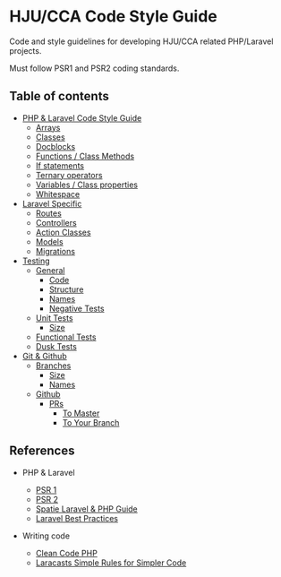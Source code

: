 # HJU/CCA Code Style Guide

Code and style guidelines for developing HJU/CCA related PHP/Laravel projects.

Must follow PSR1 and PSR2 coding standards.

## Table of contents

- [PHP & Laravel Code Style Guide](php-laravel-code-style.md)
	- [Arrays](php-laravel-code-style.md#arrays)
	- [Classes](php-laravel-code-style.md#classes)
	- [Docblocks](php-laravel-code-style.md#docblocks)
	- [Functions / Class Methods](php-laravel-code-style.md#functions--class-methods)
	- [If statements](php-laravel-code-style.md#if-statements)
	- [Ternary operators](php-laravel-code-style.md#ternary-operators)
	- [Variables / Class properties](php-laravel-code-style.md#variables--class-properties)
	- [Whitespace](php-laravel-code-style.md#whitespace)
- [Laravel Specific](laravel.md)
    - [Routes](laravel.md#routes)
    - [Controllers](laravel.md#controllers)
    - [Action Classes](laravel.md#action-classes)
    - [Models](laravel.md#models)
    - [Migrations](laravel.md#migrations)
- [Testing](testing.md)
    - [General](testing.md#general)
        - [Code](testing.md#code)
        - [Structure](testing.md#structure)
        - [Names](testing.md#names)
        - [Negative Tests](testing.md#negative-tests)
    - [Unit Tests](testing.md#unit-tests)
        - [Size](testing.md#size)
    - [Functional Tests](testing.md#functional-tests)
    - [Dusk Tests](testing.md#dusk-tests)
- [Git & Github](git_and_github.md)
    - [Branches](git_and_github.md#branches)
        - [Size](git_and_github.md#size)
        - [Names](git_and_github.md#names)
    - [Github](git_and_github.md#github)
        - [PRs](git_and_github.md#prs)
            - [To Master](git_and_github.md#to-master)
            - [To Your Branch](git_and_github.md#to-your-branch)

## References

- PHP & Laravel
	- [PSR 1](https://www.php-fig.org/psr/psr-1/)
	- [PSR 2](https://www.php-fig.org/psr/psr-2/)
	- [Spatie Laravel & PHP Guide](https://guidelines.spatie.be/code-style/laravel-php)
	- [Laravel Best Practices](https://github.com/alexeymezenin/laravel-best-practices)

- Writing code
	- [Clean Code PHP](https://github.com/jupeter/clean-code-php)
	- [Laracasts Simple Rules for Simpler Code](https://laracasts.com/series/simple-rules-for-simpler-code)